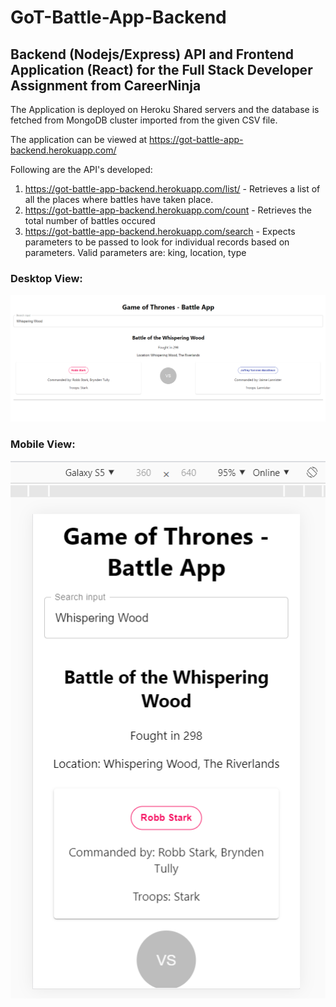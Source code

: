 # GoT-Battle-App-Backend
## Backend (Nodejs/Express) API and Frontend Application (React) for the Full Stack Developer Assignment from CareerNinja

The Application is deployed on Heroku Shared servers and the database is fetched from MongoDB cluster imported from the given CSV file.

The application can be viewed at https://got-battle-app-backend.herokuapp.com/

Following are the API's developed:

1. https://got-battle-app-backend.herokuapp.com/list/ - Retrieves a list of all the places where battles have taken place.
2. https://got-battle-app-backend.herokuapp.com/count - Retrieves the total number of battles occured
3. https://got-battle-app-backend.herokuapp.com/search - Expects parameters to be passed to look for individual records based on parameters. Valid parameters are: king, location, type

### Desktop View:

![alt text](https://raw.githubusercontent.com/shahaadesh5/GoT-Battle-App-Backend/master/screenshots/Desktop%20View.PNG)

### Mobile View:

![alt text](https://raw.githubusercontent.com/shahaadesh5/GoT-Battle-App-Backend/master/screenshots/Mobile%20View.PNG)
